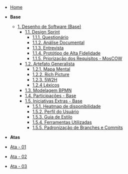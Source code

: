 <!-- docs/_sidebar.md -->

- [Home](/)
<!-- - [Projetos](/Projeto/Projeto.md) -->

- **Base**

  - [1. Desenho de Software (Base)](/Base/1.Base.md)
    - [1.1. Design Sprint](/Base/1.1.DesignSprint.md)
      - [1.1.1. Questionário]()
      - [1.1.2. Análise Documental]()
      - [1.1.3. Entrevista]()
      - [1.1.4. Protótipo de Alta Fidelidade]()
      - [1.1.5. Priorização dos Requisitos - MosCOW]()
    - [1.2. Artefato Generalista](/Base/1.2.ArtefatoGeneralista.md)
      - [1.2.1. Mapa Mental](Base/1.2.1.Mapa-mental.md)
      - [1.2.2. Rich Picture](Base/1.2.2.RichPicture.md)
      - [1.2.3. 5W2H](Base/1.2.3.5W2H.md)
      - [1.2.4 Léxicos](Base/1.2.4.Lexicos.md)
    - [1.3. Modelagem BPMN](Base/1.3.ModelagemBPMN.md)
    - [1.4. Participações - Base](/Base/1.4.ParticipacoesBase.md)
    - [1.5. Iniciativas Extras - Base](/Base/1.5.IniciativasExtras.md)
      - [1.5.1. Heatmap de disponibilidade]()
      - [1.5.2. Perfil do Usuário]()
      - [1.5.3. Guia de Estilo]()
      - [1.5.4. Ferramentas Utilizadas](/Base/1.5.4.FerramentasUtilizadas.md)
      - [1.5.5. Padronização de Branches e Commits](/Base/1.5.5.PadronizacaoBranchesCommits.md)  
- **Atas**

 - [Ata - 01](Projeto/Iniciativas%20Extras/ata_01.md)
 - [Ata - 02](Projeto/Iniciativas%20Extras/ata_02.md)
 - [Ata - 03](Projeto/Iniciativas%20Extras/ata_03.md)

